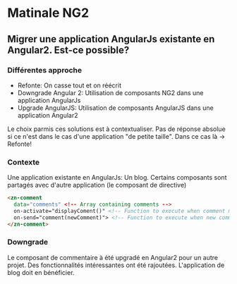 # Matinale NG2

## Migrer une application AngularJs existante en Angular2. Est-ce possible?

### Différentes approche

- Refonte: On casse tout et on réécrit
- Downgrade Angular 2: Utilisation de composants NG2 dans une application AngularJs
- Upgrade AngularJS: Utilisation de composants AngularJS dans une application Angular2

Le choix parmis ces solutions est à contextualiser. Pas de réponse absolue si ce n'est dans le cas d'une application "de petite taille". Dans ce cas là -> Refonte!

### Contexte

Une application existante en AngularJs: Un blog.
Certains composants sont partagés avec d'autre application (le composant de directive)

```html
<zn-comment 
  data="comments" <!-- Array containing comments -->
  on-activate="displayComent()" <!-- Function to execute when comment module activate -->
  on-send="comment(newComment)"> <!-- Function to execute when new comment created -->
</zn-comment>
```


### Downgrade 

Le composant de commentaire à été upgradé en Angular2 pour un autre projet. Des fonctionnalités intéressantes ont été rajoutées. L'application de blog doit en bénéficier.

